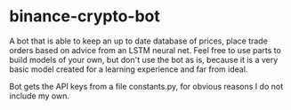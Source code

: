 # binance-crypto-bot

A bot that is able to keep an up to date database of prices, place trade orders based on advice from an LSTM neural net. Feel free to use parts to build models of your own, but don't use the bot as is, because it is a very basic model created for a learning experience and far from ideal. 

Bot gets the API keys from a file constants.py, for obvious reasons I do not include my own.
